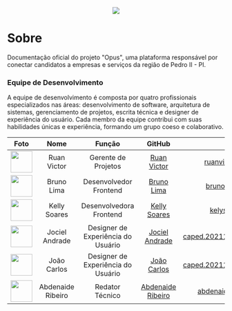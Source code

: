 <div align="center">
    <img src="https://i.ibb.co/BPZ9g2z/Group-1-2.png">
</div>

# Sobre

Documentação oficial do projeto "Opus", uma plataforma responsável por conectar candidatos a empresas e serviços da região de Pedro II - PI.


### Equipe de Desenvolvimento

A equipe de desenvolvimento é composta por quatro profissionais especializados nas áreas: desenvolvimento de software, arquitetura de sistemas, gerenciamento de projetos, escrita técnica e designer de experiência do usuário. Cada membro da equipe contribui com suas habilidades únicas e experiência, formando um grupo coeso e colaborativo.

|Foto |Nome |Função |GitHub |E-mail|
|:--:|:--:|:--:|:--:|:--:|
|<img src="https://avatars.githubusercontent.com/u/62728646?v=4" width="50" height="50">|Ruan Victor |Gerente de Projetos |[Ruan Victor]()|ruanvictorp22111@gmail.com|
|<img src="https://avatars.githubusercontent.com/u/125039158?v=4" width="50" height="50">|Bruno Lima |Desenvolvedor Frontend |[Bruno Lima]()|brunol21082001@gmail.com |
|<img src="https://avatars.githubusercontent.com/u/111580529?v=4" width="50" height="50">|Kelly Soares |Desenvolvedora Frontend |[Kelly Soares]()|kelysoares688@gmail.com|
|<img src="https://avatars.githubusercontent.com/u/107800194?v=4" width="50" height="50">|Jociel Andrade |Designer de Experiência do Usuário |[Jociel Andrade]()| caped.20211p2ads0355@aluno.ifpi.edu.br|
|<img src="https://avatars.githubusercontent.com/u/107417702?v=4" width="50" height="50">| João Carlos |Designer de Experiência do Usuário |[João Carlos]()|caped.20211p2ads0126@aluno.ifpi.edu.br|
|<img src="https://avatars.githubusercontent.com/u/126293962?v=4" width="50" height="50">| Abdenaide Ribeiro |Redator Técnico |[Abdenaide Ribeiro]()|abdenaideribeiro2015@gmail.com|